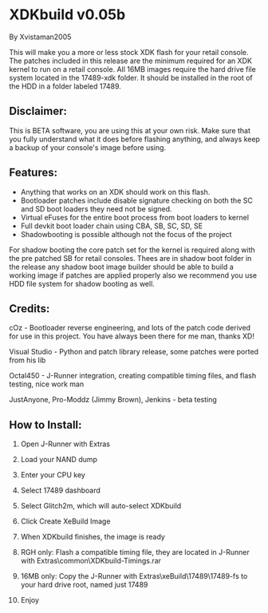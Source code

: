 # XDKbuild v0.05b
By Xvistaman2005

This will make you a more or less stock XDK flash for your retail console. The patches included in this release are the minimum required for an XDK kernel to run on a retail console.  All 16MB images require the hard drive file system located in the 17489-xdk folder. It should be installed in the root of the HDD in a folder labeled 17489.

## Disclaimer:

This is BETA software, you are using this at your own risk. Make sure that you fully understand what it does before flashing anything, and always keep a backup of your console's image before using.

## Features:

- Anything that works on an XDK should work on this flash.
- Bootloader patches include disable signature checking on both the SC and SD boot loaders they need not be signed.
- Virtual eFuses for the entire boot process from boot loaders to kernel
- Full devkit boot loader chain using CBA, SB, SC, SD, SE
- Shadowbooting is possible although not the focus of the project

For shadow booting the core patch set for the kernel is required along with the pre patched SB for retail consoles. Thees are in shadow boot folder in the release any shadow boot image builder should be able to build a working image if patches are applied properly also we recommend you use HDD file system for shadow booting as well.

## Credits:

cOz -  Bootloader reverse engineering, and lots of the patch code derived for use in this project. You have always been there for me man, thanks XD!

Visual Studio - Python and patch library release, some patches were ported from his lib

Octal450 - J-Runner integration, creating compatible timing files, and flash testing, nice work man

JustAnyone, Pro-Moddz (Jimmy Brown), Jenkins - beta testing

## How to Install:

1) Open J-Runner with Extras

2) Load your NAND dump

3) Enter your CPU key

4) Select 17489 dashboard

5) Select Glitch2m, which will auto-select XDKbuild

6) Click Create XeBuild Image

7) When XDKbuild finishes, the image is ready

8) RGH only: Flash a compatible timing file, they are located in J-Runner with Extras\common\XDKbuild-Timings.rar

9) 16MB only: Copy the J-Runner with Extras\xeBuild\17489\17489-fs to your hard drive root, named just 17489

10) Enjoy
